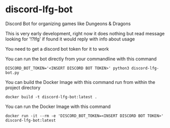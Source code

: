 # discord-lfg-bot
Discord Bot for organizing games like Dungeons &amp; Dragons

This is very early development, right now it does nothing but read message looking for '!?lfg' if found it would reply with info about usage

You need to get a discord bot token for it to work

You can run the bot directly from your commandline with this command
```
DISCORD_BOT_TOKEN='<INSERT DISCORD BOT TOKEN>' python3 discord-lfg-bot.py
```

You can build the Docker Image with this command run from within the project directory
```
docker build -t discord-lfg-bot:latest .
```

You can run the Docker Image with this command
```
docker run -it --rm -e 'DISCORD_BOT_TOKEN=<INSERT DISCORD BOT TOKEN>' discord-lfg-bot:latest
```
